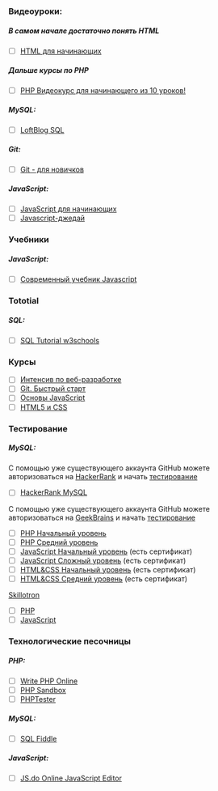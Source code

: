 ### Видеоуроки:
##### В самом начале достаточно понять HTML
- [ ] [HTML для начинающих](https://youtu.be/8mK5aY5YOCc)

##### Дальше курсы по PHP
- [ ] [PHP Видеокурс для начинающего из 10 уроков!](https://youtu.be/yy4uWmvDEAQ)

##### MySQL:
- [ ] [LoftBlog SQL](https://loftblog.ru/material/1-vvedenie/)

##### Git:
- [ ] [Git - для новичков](https://youtu.be/PEKN8NtBDQ0)

##### JavaScript:
- [ ] [JavaScript для начинающих](https://youtu.be/xgDtBQ-NxtA)
- [ ] [Javascript-джедай](https://youtu.be/H6G63NKRSi8?list=PL363QX7S8MfSxcHzvkNEqMYbOyhLeWwem)

### Учебники
##### JavaScript:
- [ ] [Современный учебник Javascript](https://learn.javascript.ru/)

### Tototial
##### SQL:
- [ ] [SQL Tutorial w3schools](http://www.w3schools.com/sql/default.asp)

### Курсы
- [ ] [Интенсив по веб-разработке](https://geekbrains.ru/courses/110)
- [ ] [Git. Быстрый старт](https://geekbrains.ru/courses/66)
- [ ] [Основы JavaScript](http://docode.ru/challenges/javascript-zakommentiruyte-kod)
- [ ] [HTML5 и CSS](http://docode.ru/challenges/html5-pozdorovaytes-s-html-elementami)

### Тестирование
##### MySQL:
С помощью уже существующего аккаунта GitHub можете авторизоваться на [HackerRank](https://www.hackerrank.com/login) и начать [тестирование](https://www.hackerrank.com/domains)
- [ ] [HackerRank MySQL](https://www.hackerrank.com/domains/sql/select)

С помощью уже существующего аккаунта GitHub можете авторизоваться на [GeekBrains](https://geekbrains.ru/login) и начать [тестирование](https://geekbrains.ru/tests)
- [ ] [PHP Начальный уровень](https://geekbrains.ru/tests/19)
- [ ] [PHP Средний уровень](https://geekbrains.ru/tests/1)
- [ ] [JavaScript Начальный уровень](https://geekbrains.ru/tests/21) (есть сертификат)
- [ ] [JavaScript Сложный уровень](https://geekbrains.ru/tests/15) (есть сертификат)
- [ ] [HTML&CSS Начальный уровень](https://geekbrains.ru/tests/2) (есть сертификат)
- [ ] [HTML&CSS Средний уровень](https://geekbrains.ru/tests/17) (есть сертификат)

[Skillotron](https://skillotron.com/)
- [ ] [PHP](https://skillotron.com/skills/35)
- [ ] [JavaScript](https://skillotron.com/skills/2)

### Технологические песочницы
##### PHP:
- [ ] [Write PHP Online](http://www.writephponline.com/)
- [ ] [PHP Sandbox](http://sandbox.onlinephpfunctions.com/)
- [ ] [PHPTester](http://phptester.net/)

##### MySQL:
- [ ] [SQL Fiddle](http://sqlfiddle.com/)

##### JavaScript:
- [ ] [JS.do Online JavaScript Editor](https://js.do/)
